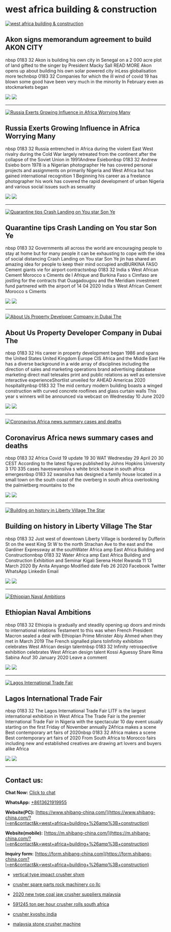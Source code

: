 # west africa building &amp; construction

<a href="https://swt.shibang-china.com/?l=en&img&k=west+africa+building+%26amp%3B+construction" target="_blank">![west africa building &amp; construction](http://static.shibang-china.com/all-800x300/315.jpg)</a>

## Akon signs memorandum agreement to build AKON CITY
nbsp 0183 32 Akon is building his own city in Senegal on a 2 000 acre plot of land gifted to the singer by President Macky Sall READ MORE Akon opens up about building his own solar powered city inLess globalisation more technbsp 0183 32 Companies for which the ill wind of covid 19 has blown some good have been very much in the minority In February even as stockmarkets began


<a href="https://whatsapp.shibangsoft.com/WhatsApp.php" target="_blank" title="WhatsApp">![](http://static.shibang-china.com/icon/whatsapp.png)</a> <a href="https://swt.shibang-china.com/?l=en&icon&k=west+africa+building+%26amp%3B+construction" target="_blank">![](http://static.shibang-china.com/icon/chat-en.png)</a>

---

<a href="https://swt.shibang-china.com/?l=en&img&k=west+africa+building+%26amp%3B+construction" target="_blank">![Russia Exerts Growing Influence in Africa Worrying Many](http://static.shibang-china.com/all-800x300/865.jpg)</a>

## Russia Exerts Growing Influence in Africa Worrying Many
nbsp 0183 32 Russia entrenched in Africa during the violent East West rivalry during the Cold War largely retreated from the continent after the collapse of the Soviet Union in 1991Andrew Esiebonbsp 0183 32 Andrew Esiebo born 1978 is a Nigerian photographer He has covered personal projects and assignments on primarily Nigeria and West Africa but has gained international recognition 1 Beginning his career as a freelance photographer his work has covered the rapid development of urban Nigeria and various social issues such as sexuality


<a href="https://whatsapp.shibangsoft.com/WhatsApp.php" target="_blank" title="WhatsApp">![](http://static.shibang-china.com/icon/whatsapp.png)</a> <a href="https://swt.shibang-china.com/?l=en&icon&k=west+africa+building+%26amp%3B+construction" target="_blank">![](http://static.shibang-china.com/icon/chat-en.png)</a>

---

<a href="https://swt.shibang-china.com/?l=en&img&k=west+africa+building+%26amp%3B+construction" target="_blank">![Quarantine tips Crash Landing on You star Son Ye](http://static.shibang-china.com/all-800x300/1090.jpg)</a>

## Quarantine tips Crash Landing on You star Son Ye
nbsp 0183 32 Governments all across the world are encouraging people to stay at home but for many people it can be exhausting to cope with the idea of social distancing Crash Landing on You star Son Ye jin has shared an amazing idea for people to keep their mind occupied andBURKINA FASO Cement giants vie for airport contractsnbsp 0183 32 India s West African Cement Morocco s Ciments de l Afrique and Burkina Faso s Cimfaso are jostling for the contracts that Ouagadougou and the Meridiam investment fund partnered with the airport of 14 04 2020 India s West African Cement Morocco s Ciments


<a href="https://whatsapp.shibangsoft.com/WhatsApp.php" target="_blank" title="WhatsApp">![](http://static.shibang-china.com/icon/whatsapp.png)</a> <a href="https://swt.shibang-china.com/?l=en&icon&k=west+africa+building+%26amp%3B+construction" target="_blank">![](http://static.shibang-china.com/icon/chat-en.png)</a>

---

<a href="https://swt.shibang-china.com/?l=en&img&k=west+africa+building+%26amp%3B+construction" target="_blank">![About Us Property Developer Company in Dubai The](http://static.shibang-china.com/all-800x300/1283.jpg)</a>

## About Us Property Developer Company in Dubai The
nbsp 0183 32 His career in property development began 1986 and spans the United States United Kingdom Europe CIS Africa and the Middle East He has a diverse background in a wide array of disciplines including the direction of sales and marketing operations brand advertising database marketing direct mail telesales print and public relations as well as extensive interactive experienceShortlist unveiled for AHEAD Americas 2020 hospitalitynbsp 0183 32 The mid century modern building boasts a winged construction with curved concrete rooflines and glass curtain walls This year s winners will be announced via webcast on Wednesday 10 June 2020


<a href="https://whatsapp.shibangsoft.com/WhatsApp.php" target="_blank" title="WhatsApp">![](http://static.shibang-china.com/icon/whatsapp.png)</a> <a href="https://swt.shibang-china.com/?l=en&icon&k=west+africa+building+%26amp%3B+construction" target="_blank">![](http://static.shibang-china.com/icon/chat-en.png)</a>

---

<a href="https://swt.shibang-china.com/?l=en&img&k=west+africa+building+%26amp%3B+construction" target="_blank">![Coronavirus Africa news summary cases and deaths](http://static.shibang-china.com/all-800x300/671.jpg)</a>

## Coronavirus Africa news summary cases and deaths
nbsp 0183 32 Africa Covid 19 update 19 30 WAT Wednesday 29 April 20 30 CEST According to the latest figures published by Johns Hopkins University 3 170 335 cases haveswansilva s white brick house in south africa emergesnbsp 0183 32 swansilva has designed a family house located in a small town on the south coast of the overberg in south africa overlooking the palmietberg mountains to the


<a href="https://whatsapp.shibangsoft.com/WhatsApp.php" target="_blank" title="WhatsApp">![](http://static.shibang-china.com/icon/whatsapp.png)</a> <a href="https://swt.shibang-china.com/?l=en&icon&k=west+africa+building+%26amp%3B+construction" target="_blank">![](http://static.shibang-china.com/icon/chat-en.png)</a>

---

<a href="https://swt.shibang-china.com/?l=en&img&k=west+africa+building+%26amp%3B+construction" target="_blank">![Building on history in Liberty Village The Star](http://static.shibang-china.com/all-800x300/1294.jpg)</a>

## Building on history in Liberty Village The Star
nbsp 0183 32 Just west of downtown Liberty Village is bordered by Dufferin St on the west King St W to the north Strachan Ave to the east and the Gardiner Expressway at the southWater Africa amp East Africa Building and Constructionnbsp 0183 32 Water Africa amp East Africa Building and Construction Exhibition and Seminar Kigali Serena Hotel Rwanda 11 13 March 2020 By Anita Anyango Modified date Feb 26 2020 Facebook Twitter WhatsApp Linkedin Email


<a href="https://whatsapp.shibangsoft.com/WhatsApp.php" target="_blank" title="WhatsApp">![](http://static.shibang-china.com/icon/whatsapp.png)</a> <a href="https://swt.shibang-china.com/?l=en&icon&k=west+africa+building+%26amp%3B+construction" target="_blank">![](http://static.shibang-china.com/icon/chat-en.png)</a>

---

<a href="https://swt.shibang-china.com/?l=en&img&k=west+africa+building+%26amp%3B+construction" target="_blank">![Ethiopian Naval Ambitions](http://static.shibang-china.com/all-800x300/1371.jpg)</a>

## Ethiopian Naval Ambitions
nbsp 0183 32 Ethiopia is gradually and steadily opening up doors and minds to international relations Testament to this was when French President Macron sealed a deal with Ethiopian Prime Minister Abiy Ahmed when they met in March 2019 The French signalled plans toInfinity exhibition celebrates West African design talentnbsp 0183 32 Infinity retrospective exhibition celebrates West African design talent Kossi Aguessy Share Rima Sabina Aouf 30 January 2020 Leave a comment


<a href="https://whatsapp.shibangsoft.com/WhatsApp.php" target="_blank" title="WhatsApp">![](http://static.shibang-china.com/icon/whatsapp.png)</a> <a href="https://swt.shibang-china.com/?l=en&icon&k=west+africa+building+%26amp%3B+construction" target="_blank">![](http://static.shibang-china.com/icon/chat-en.png)</a>

---

<a href="https://swt.shibang-china.com/?l=en&img&k=west+africa+building+%26amp%3B+construction" target="_blank">![Lagos International Trade Fair](http://static.shibang-china.com/all-800x300/497.jpg)</a>

## Lagos International Trade Fair
nbsp 0183 32 The Lagos International Trade Fair LITF is the largest international exhibition in West Africa The Trade Fair is the premier International Trade Fair in Nigeria with the spectacular 10 day event usually starting on the first Friday of November annually 2Africa makes a scene Best contemporary art fairs of 2020nbsp 0183 32 Africa makes a scene Best contemporary art fairs of 2020 From South Africa to Morocco fairs including new and established creatives are drawing art lovers and buyers alike Africa


<a href="https://whatsapp.shibangsoft.com/WhatsApp.php" target="_blank" title="WhatsApp">![](http://static.shibang-china.com/icon/whatsapp.png)</a> <a href="https://swt.shibang-china.com/?l=en&icon&k=west+africa+building+%26amp%3B+construction" target="_blank">![](http://static.shibang-china.com/icon/chat-en.png)</a>

---
## Contact us:

**Chat Now:** [Click to chat](https://swt.shibang-china.com?l=en&contact&k=west+africa+building+%26amp%3B+construction)

**WhatsApp:**  [+8613621919955](https://whatsapp.shibangsoft.com/WhatsApp.php)

**Website(PC):** [https://www.shibang-china.com/](https://www.shibang-china.com/?l=en&contact&k=west+africa+building+%26amp%3B+construction)

**Website(mobile):** [https://m.shibang-china.com/](https://m.shibang-china.com/?l=en&contact&k=west+africa+building+%26amp%3B+construction)

**Inquiry form:** [https://form.shibang-china.com](https://form.shibang-china.com?l=en&contact&k=west+africa+building+%26amp%3B+construction)

* [vertical type impact crusher shxm](../165/vertical%20type%20impact%20crusher%20shxm.md)

* [crusher spare parts rock machinery co llc](../166/crusher%20spare%20parts%20rock%20machinery%20co%20llc.md)

* [2020 new type coal jaw crusher suppliers malaysia](../167/2020%20new%20type%20coal%20jaw%20crusher%20suppliers%20malaysia.md)

* [591245 ton per hour crusher rolls south africa](../167/591245%20ton%20per%20hour%20crusher%20rolls%20south%20africa.md)

* [crusher kyosho india](../163/crusher%20kyosho%20india.md)

* [malaysia stone crusher machine](../167/malaysia%20stone%20crusher%20machine.md)